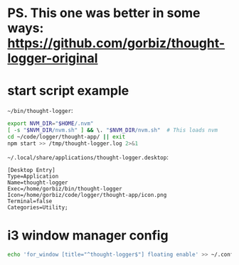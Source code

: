 # PS. This one was better in some ways: https://github.com/gorbiz/thought-logger-original

# start script example

`~/bin/thought-logger`:
```sh
export NVM_DIR="$HOME/.nvm"
[ -s "$NVM_DIR/nvm.sh" ] && \. "$NVM_DIR/nvm.sh"  # This loads nvm
cd ~/code/logger/thought-app/ || exit
npm start >> /tmp/thought-logger.log 2>&1
```

`~/.local/share/applications/thought-logger.desktop`:
```
[Desktop Entry]
Type=Application
Name=thought-logger
Exec=/home/gorbiz/bin/thought-logger
Icon=/home/gorbiz/code/logger/thought-app/icon.png
Terminal=false
Categories=Utility;
```

# i3 window manager config
```sh
echo 'for_window [title="^thought-logger$"] floating enable' >> ~/.config/i3/config
```
